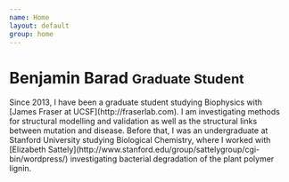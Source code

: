 ```yaml
---
name: Home
layout: default
group: home
---
```


<h1 class="text-center">Benjamin Barad <small> Graduate Student </small></h1>


<p class="lead text-justify">
Since 2013, I have been a graduate student studying Biophysics with 
[James Fraser at UCSF](http://fraserlab.com). I am investigating methods for 
structural modelling and validation as well as the structural links between 
mutation and disease. Before that, I was an undergraduate at Stanford 
University studying Biological Chemistry, where I worked with 
[Elizabeth Sattely](http://www.stanford.edu/group/sattelygroup/cgi-bin/wordpress/) 
investigating bacterial degradation of the plant polymer lignin. 
</p>
